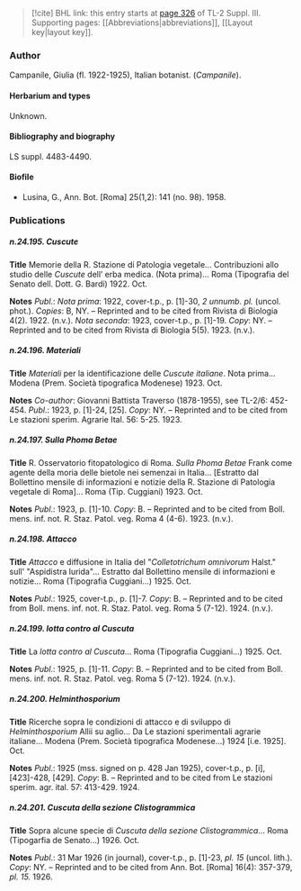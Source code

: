 > [!cite] BHL link: this entry starts at [page 326](https://www.biodiversitylibrary.org/item/103861#page/336/mode/1up) of TL-2 Suppl. III.
> Supporting pages: [[Abbreviations|abbreviations]], [[Layout key|layout key]].

### Author

Campanile, Giulia (fl. 1922-1925), Italian botanist. (*Campanile*).

#### Herbarium and types

Unknown.

#### Bibliography and biography

LS suppl. 4483-4490.

#### Biofile

- Lusina, G., Ann. Bot. \[Roma\] 25(1,2): 141 (no. 98). 1958.

### Publications

##### n.24.195. Cuscute

**Title**
Memorie della R. Stazione di Patologia vegetale... Contribuzioni allo studio delle *Cuscute* dell’ erba medica. (Nota prima)... Roma (Tipografia del Senato dell. Dott. G. Bardi) 1922. Oct.

**Notes**
*Publ*.: *Nota prima*: 1922, cover-t.p., p. \[1\]-30, *2 unnumb. pl.* (uncol. phot.). *Copies*: B, NY.  – Reprinted and to be cited from Rivista di Biologia 4(2). 1922. (n.v.).
*Nota seconda*: 1923, cover-t.p., p. \[1\]-19. *Copy*: NY. – Reprinted and to be cited from Rivista di Biologia 5(5). 1923. (n.v.).

##### n.24.196. Materiali

**Title**
*Materiali* per la identificazione delle *Cuscute italiane*. Nota prima... Modena (Prem. Società tipografica Modenese) 1923. Oct.

**Notes**
*Co-author*: Giovanni Battista Traverso (1878-1955), see TL-2/6: 452-454.
*Publ*.: 1923, p. \[1\]-24, \[25\]. *Copy*: NY. – Reprinted and to be cited from Le stazioni sperim. Agrarie Ital. 56: 5-25. 1923.

##### n.24.197. Sulla Phoma Betae

**Title**
R. Osservatorio fitopatologico di Roma. *Sulla Phoma Betae* Frank come agente della moria delle bietole nei semenzai in Italia... \[Estratto dal Bollettino mensile di informazioni e notizie della R. Stazione di Patologia vegetale di Roma\]... Roma (Tip. Cuggiani) 1923. Oct.

**Notes**
*Publ*.: 1923, p. \[1\]-10. *Copy*: B. – Reprinted and to be cited from Boll. mens. inf. not. R. Staz. Patol. veg. Roma 4 (4-6). 1923. (n.v.).

##### n.24.198. Attacco

**Title**
*Attacco* e diffusione in Italia del "*Colletotrichum omnivorum* Halst." sull' "Aspidistra lurida"... Estratto dal Bollettino mensile di informazioni e notizie... Roma (Tipografia Cuggiani...) 1925. Oct.

**Notes**
*Publ*.: 1925, cover-t.p., p. \[1\]-7. *Copy*: B. – Reprinted and to be cited from Boll. mens. inf. not. R. Staz. Patol. veg. Roma 5 (7-12). 1924. (n.v.).

##### n.24.199. lotta contro al Cuscuta

**Title**
La *lotta contro al Cuscuta*... Roma (Tipografia Cuggiani...) 1925. Oct.

**Notes**
*Publ*.: 1925, p. \[1\]-11. *Copy*: B. – Reprinted and to be cited from Boll. mens. inf. not. R. Staz. Patol. veg. Roma 5 (7-12). 1924. (n.v.).

##### n.24.200. Helminthosporium

**Title**
Ricerche sopra le condizioni di attacco e di sviluppo di *Helminthosporium* Allii su aglio... Da Le stazioni sperimentali agrarie italiane... Modena (Prem. Società tipografica Modenese...) 1924 \[i.e. 1925\]. Oct.

**Notes**
*Publ*.: 1925 (mss. signed on p. 428 Jan 1925), cover-t.p., p. \[i\], \[423\]-428, \[429\]. *Copy*: B. – Reprinted and to be cited from Le stazioni sperim. agr. ital. 57: 413-429. 1924.

##### n.24.201. Cuscuta della sezione Clistogrammica

**Title**
Sopra alcune specie di *Cuscuta della sezione Clistogrammica*... Roma (Tipogarfia de Senato...) 1926. Oct.

**Notes**
*Publ*.: 31 Mar 1926 (in journal), cover-t.p., p. \[1\]-23, *pl. 15* (uncol. lith.). *Copy*: NY. – Reprinted and to be cited from Ann. Bot. \[Roma\] 16(4): 357-379, *pl. 15.* 1926.

